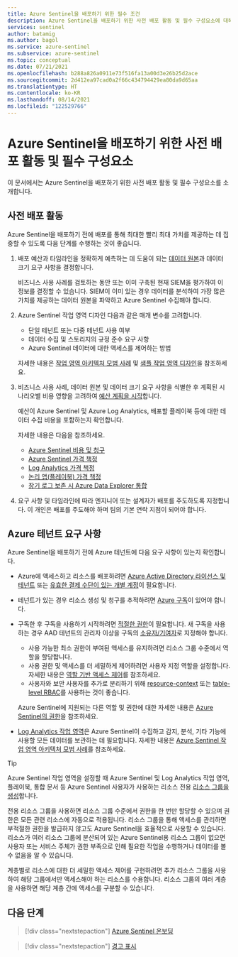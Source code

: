 ```yaml
---
title: Azure Sentinel을 배포하기 위한 필수 조건
description: Azure Sentinel을 배포하기 위한 사전 배포 활동 및 필수 구성요소에 대해 알아봅니다.
services: sentinel
author: batamig
ms.author: bagol
ms.service: azure-sentinel
ms.subservice: azure-sentinel
ms.topic: conceptual
ms.date: 07/21/2021
ms.openlocfilehash: b288a826a0911e73f516fa13a00d3e26b25d2ace
ms.sourcegitcommit: 2d412ea97cad0a2f66c434794429ea80da9d65aa
ms.translationtype: HT
ms.contentlocale: ko-KR
ms.lasthandoff: 08/14/2021
ms.locfileid: "122529766"
---
```

# <a name="pre-deployment-activities-and-prerequisites-for-deploying-azure-sentinel"></a>Azure Sentinel을 배포하기 위한 사전 배포 활동 및 필수 구성요소

이 문서에서는 Azure Sentinel을 배포하기 위한 사전 배포 활동 및 필수 구성요소를 소개합니다.

## <a name="pre-deployment-activities"></a>사전 배포 활동

Azure Sentinel을 배포하기 전에 배포를 통해 최대한 빨리 최대 가치를 제공하는 데 집중할 수 있도록 다음 단계를 수행하는 것이 좋습니다.

1. 배포 예산과 타임라인을 정확하게 예측하는 데 도움이 되는 [데이터 원본](connect-data-sources.md)과 데이터 크기 요구 사항을 결정합니다.

    비즈니스 사용 사례를 검토하는 동안 또는 이미 구축된 현재 SIEM을 평가하여 이 정보를 결정할 수 있습니다. SIEM이 이미 있는 경우 데이터를 분석하여 가장 많은 가치를 제공하는 데이터 원본을 파악하고 Azure Sentinel 수집해야 합니다.

1. Azure Sentinel 작업 영역 디자인 다음과 같은 매개 변수를 고려합니다.

    - 단일 테넌트 또는 다중 테넌트 사용 여부
    - 데이터 수집 및 스토리지의 규정 준수 요구 사항
    - Azure Sentinel 데이터에 대한 액세스를 제어하는 방법

    자세한 내용은 [작업 영역 아키텍처 모범 사례](best-practices-workspace-architecture.md) 및 [샘플 작업 영역 디자인](sample-workspace-designs.md)을 참조하세요.

1. 비즈니스 사용 사례, 데이터 원본 및 데이터 크기 요구 사항을 식별한 후 계획된 시나리오별 비용 영향을 고려하여 [예산 계획을 시작](azure-sentinel-billing.md)합니다.

    예산이 Azure Sentinel 및 Azure Log Analytics, 배포할 플레이북 등에 대한 데이터 수집 비용을 포함하는지 확인합니다.

    자세한 내용은 다음을 참조하세요.

    - [Azure Sentinel 비용 및 청구](azure-sentinel-billing.md)
    - [Azure Sentinel 가격 책정](https://azure.microsoft.com/pricing/details/azure-sentinel/)
    - [Log Analytics 가격 책정](https://azure.microsoft.com/pricing/details/monitor/)
    - [논리 앱(플레이북) 가격 책정](https://azure.microsoft.com/pricing/details/logic-apps/)
    - [장기 로그 보존 시 Azure Data Explorer 통합](store-logs-in-azure-data-explorer.md)

1. 요구 사항 및 타임라인에 따라 엔지니어 또는 설계자가 배포를 주도하도록 지정합니다. 이 개인은 배포를 주도해야 하며 팀의 기본 연락 지점이 되어야 합니다.

## <a name="azure-tenant-requirements"></a>Azure 테넌트 요구 사항

Azure Sentinel을 배포하기 전에 Azure 테넌트에 다음 요구 사항이 있는지 확인합니다.

- Azure에 액세스하고 리소스를 배포하려면 [Azure Active Directory 라이선스 및 테넌트](../active-directory/develop/quickstart-create-new-tenant.md) 또는 [유효한 결제 수단이 있는 개별 계정](https://azure.microsoft.com/free/)이 필요합니다.

- 테넌트가 있는 경우 리소스 생성 및 청구를 추적하려면 [Azure 구독](../cost-management-billing/manage/create-subscription.md)이 있어야 합니다.

- 구독한 후 구독을 사용하기 시작하려면 [적절한 권한](../role-based-access-control/index.yml)이 필요합니다. 새 구독을 사용하는 경우 AAD 테넌트의 관리자 이상을 구독의 [소유자/기여자](../role-based-access-control/rbac-and-directory-admin-roles.md)로 지정해야 합니다.

    - 사용 가능한 최소 권한이 부여된 액세스를 유지하려면 리소스 그룹 수준에서 역할을 할당합니다.
    - 사용 권한 및 액세스를 더 세밀하게 제어하려면 사용자 지정 역할을 설정합니다. 자세한 내용은 [역할 기반 액세스 제어](../role-based-access-control/custom-roles.md)를 참조하세요.
    - 사용자와 보안 사용자를 추가로 분리하기 위해 [resource-context](resource-context-rbac.md) 또는 [table-level RBAC](https://techcommunity.microsoft.com/t5/azure-sentinel/table-level-rbac-in-azure-sentinel/ba-p/965043)를 사용하는 것이 좋습니다.

    Azure Sentinel에 지원되는 다른 역할 및 권한에 대한 자세한 내용은 [Azure Sentinel의 권한](roles.md)을 참조하세요.

- [Log Analytics 작업 영역](../azure-monitor/logs/quick-create-workspace.md)은 Azure Sentinel이 수집하고 감지, 분석, 기타 기능에 사용할 모든 데이터를 보관하는 데 필요합니다. 자세한 내용은 [Azure Sentinel 작업 영역 아키텍처 모범 사례](best-practices-workspace-architecture.md)를 참조하세요.

> [!TIP]
> Azure Sentinel 작업 영역을 설정할 때 Azure Sentinel 및 Log Analytics 작업 영역, 플레이북, 통합 문서 등 Azure Sentinel 사용자가 사용하는 리소스 전용 [리소스 그룹을 생성](../azure-resource-manager/management/manage-resource-groups-portal.md)합니다.
>
> 전용 리소스 그룹을 사용하면 리소스 그룹 수준에서 권한을 한 번만 할당할 수 있으며 권한은 모든 관련 리소스에 자동으로 적용됩니다. 리소스 그룹을 통해 액세스를 관리하면 부적절한 권한을 발급하지 않고도 Azure Sentinel을 효율적으로 사용할 수 있습니다. 리소스가 여러 리소스 그룹에 분산되어 있는 Azure Sentinel용 리소스 그룹이 없으면 사용자 또는 서비스 주체가 권한 부족으로 인해 필요한 작업을 수행하거나 데이터를 볼 수 없음을 알 수 있습니다.
>
> 계층별로 리소스에 대한 더 세밀한 액세스 제어를 구현하려면 추가 리소스 그룹을 사용하여 해당 그룹에서만 액세스해야 하는 리소스를 수용합니다. 리소스 그룹의 여러 계층을 사용하면 해당 계층 간에 액세스를 구분할 수 있습니다.
>

## <a name="next-steps"></a>다음 단계

> [!div class="nextstepaction"]
>[Azure Sentinel 온보딩](quickstart-onboard.md)

> [!div class="nextstepaction"]
>[경고 표시](get-visibility.md)